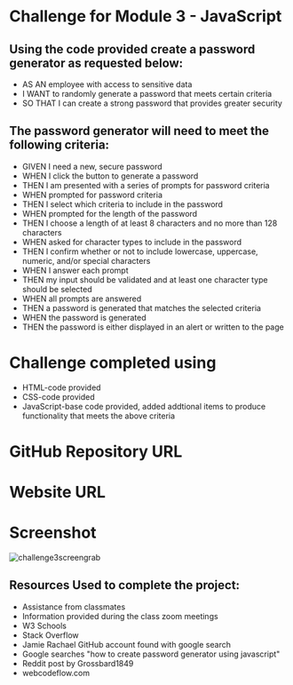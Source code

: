 # Challenge for Module 3 - JavaScript

## Using the code provided create a password generator as requested below:

* AS AN employee with access to sensitive data
* I WANT to randomly generate a password that meets certain criteria
* SO THAT I can create a strong password that provides greater security

## The password generator will need to meet the following criteria:

* GIVEN I need a new, secure password
* WHEN I click the button to generate a password
* THEN I am presented with a series of prompts for password criteria
* WHEN prompted for password criteria
* THEN I select which criteria to include in the password
* WHEN prompted for the length of the password
* THEN I choose a length of at least 8 characters and no more than 128 characters
* WHEN asked for character types to include in the password
* THEN I confirm whether or not to include lowercase, uppercase, numeric, and/or special characters
* WHEN I answer each prompt
* THEN my input should be validated and at least one character type should be selected
* WHEN all prompts are answered
* THEN a password is generated that matches the selected criteria
* WHEN the password is generated
* THEN the password is either displayed in an alert or written to the page

# Challenge completed using 
 * HTML-code provided 
 * CSS-code provided
 * JavaScript-base code provided, added addtional items to produce functionality that meets the above criteria

 # GitHub Repository URL

 # Website URL

 # Screenshot

![challenge3screengrab](https://user-images.githubusercontent.com/88002224/138615016-a4009669-c70a-4c5c-96e6-1a87bcc79bd7.PNG)

 ## Resources Used to complete the project:
 * Assistance from classmates
 * Information provided during the class zoom meetings
 * W3 Schools
 * Stack Overflow
 * Jamie Rachael GitHub account found with google search
 * Google searches "how to create password generator using javascript"
 * Reddit post by Grossbard1849
 * webcodeflow.com